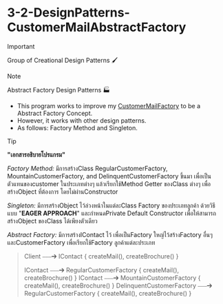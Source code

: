 # 3-2-DesignPatterns-CustomerMailAbstractFactory
> [!IMPORTANT]
> Group of Creational Design Patterns 🖌️

> [!NOTE]
> Abstract Factory Design Patterns 🏭

- This program works to improve my [CustomerMailFactory](https://github.com/mamaminikit/3-2-DesignPatterns-CustomerMailFactory.git) to be a Abstract Factory Concept.
- However, it works with other design patterns. 
- As follows: Factory Method and Singleton.

> [!TIP]
> **"เอกสารอธิบายโปรแกรม"**
> 
> _Factory Method:_ มีการสร้างClass RegularCustomerFactory, MountainCustomerFactory, and DelinquentCustomerFactory ขึ้นมา เพื่อเป็นตัวแทนของcustomer ในประเภทต่างๆ
> แล้วเรียกใช้Method Getter ของClass ต่างๆ เพื่อสร้างObject ที่ต้องการ โดยไม่ผ่านConstructor
> 
> _Singleton:_ มีการสร้างObject ไว้ล่วงหน้าในแต่ละClass Factory ของประเภทลูกค้า ด้วยวิธีแบบ "**EAGER APPROACH**" 
> และกำหนดPrivate Default Constructor เพื่อให้สามารถสร้างObject ของClass ได้เพียงตัวเดียว
> 
> _Abstract Factory:_ มีการสร้างIContact ไว้ เพื่อเป็นFactory ใหญ่ไว้สร้างFactory อื่นๆ 
> และCustomerFactory เพื่อเรียกใช้Factory ลูกค้าแต่ละประเภท


> Client  ⎯⎯⎯➔  IContact { createMail(), createBrochure() }
> 
> IContact ⎯⎯⎯➔ RegularCustomerFactory { createMail(), createBrochure() }
> IContact ⎯⎯⎯➔ MountainCustomerFactory { createMail(), createBrochure() }
> DelinquentCustomerFactory ⎯⎯⎯➔ RegularCustomerFactory { createMail(), createBrochure() }